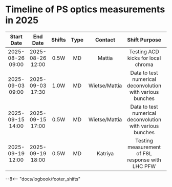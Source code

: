 # Timeline of PS optics measurements in 2025

<!--
    Logbook Links: [LINK_NAME](logbook://date, logbook_id, event_id)
    Shifts:  W - Weekdays (Day) WN - Weekdays (Night) H - Holidays or weekend (Day) HN - Holidays or weekend (Night)
    Tooltips: *[SHIFT PURPOSE TEXT]: Text inside the tooltip
-->

|    Start Date    |     End Date     | Shifts |  Type   | Contact         |                       Shift Purpose                        |                   Logbook Link                    |
|:----------------:|:----------------:|:------:|:-------:|:---------------:|:----------------------------------------------------------:|:-------------------------------------------------:|
| 2025-08-26 09:00 | 2025-08-26 12:00 |  0.5W  |  MD     |  Mattia         |  Testing ACD kicks for local chroma                        | [Start](logbook://2025-09-03,2621,4371069)        |
| 2025-09-03 09:00 | 2025-09-03 17:30 |  1.0W  |  MD     |  Wietse/Mattia  |  Data to test numerical deconvolution with various bunches | [Start](logbook://2025-09-03,2621,4378461)        |
| 2025-09-15 14:00 | 2025-09-15 17:00 |  0.5W  |  MD     |  Wietse/Mattia  |  Data to test numerical deconvolution with various bunches | [Start](logbook://2025-09-19,2621,4387601)        |
| 2025-09-19 12:00 | 2025-09-19 18:00 |  0.5W  |  MD     |  Katriya        |  Testing measurement of F8L response with LHC PFW          | [Start](logbook://2025-09-19,2621,4390954)        |


<!-- Tooltips -->

--8<-- "docs/logbook/footer_shifts"
